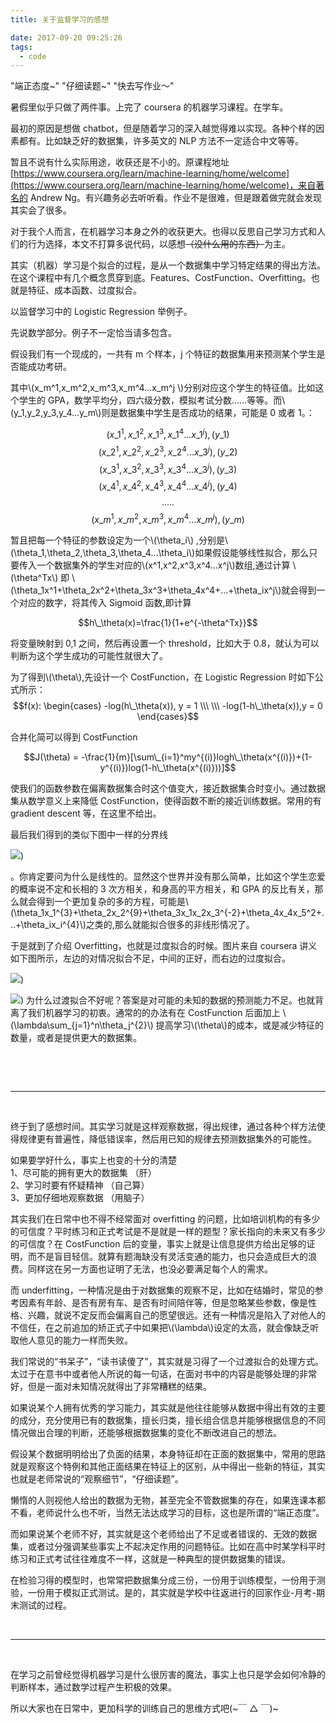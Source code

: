 ```yaml
---
title: 关于监督学习的感想

date: 2017-09-20 09:25:26
tags:
  - code
---
```


"端正态度~" "仔细读题~" "快去写作业～"

暑假里似乎只做了两件事。上完了 coursera 的机器学习课程。在学车。

最初的原因是想做 chatbot，但是随着学习的深入越觉得难以实现。各种个样的因素都有。比如缺乏好的数据集，许多英文的 NLP 方法不一定适合中文等等。

暂且不说有什么实际用途，收获还是不小的。原课程地址[https://www.coursera.org/learn/machine-learning/home/welcome](https://www.coursera.org/learn/machine-learning/home/welcome)，来自著名的 Andrew Ng。有兴趣务必去听听看。作业不是很难，但是跟着做完就会发现其实会了很多。

对于我个人而言，在机器学习本身之外的收获更大。也得以反思自己学习方式和人们的行为选择，本文不打算多说代码，以感想<del>（没什么用的东西）</del>为主。

其实（机器）学习是个拟合的过程，是从一个数据集中学习特定结果的得出方法。在这个课程中有几个概念贯穿到底。Features、CostFunction、Overfitting。也就是特征、成本函数、过度拟合。

以监督学习中的 Logistic Regression 举例子。

先说数学部分。例子不一定恰当请多包含。

假设我们有一个现成的，一共有 m 个样本，j 个特征的数据集用来预测某个学生是否能成功考研。

其中\\(x_m^1,x_m^2,x_m^3,x_m^4...x_m^j \\)分别对应这个学生的特征值。比如这个学生的 GPA，数学平均分，四六级分数，模拟考试分数……等等。而\\(y_1,y_2,y_3,y_4...y_m\\)则是数据集中学生是否成功的结果，可能是 0 或者 1。：

$$(x\_1^1,x\_1^2,x\_1^3,x\_1^4...x\_1^j), (y\_1)$$
$$(x\_2^1,x\_2^2,x\_2^3,x\_2^4...x\_3^j), (y\_2)$$
$$(x\_3^1,x\_3^2,x\_3^3,x\_3^4...x\_3^j), (y\_3)$$
$$(x\_4^1,x\_4^2,x\_4^3,x\_4^4...x\_4^j), (y\_4)$$
$$.....$$
$$(x\_m^1,x\_m^2,x\_m^3,x\_m^4...x\_m^j), (y\_m)$$

暂且把每一个特征的参数设定为一个\\(\theta_i\\) ,分别是\\(\theta_1,\theta_2,\theta_3,\theta_4...\theta_i\\)如果假设能够线性拟合，那么只要传入一个数据集外的学生对应的\\(x^1,x^2,x^3,x^4...x^j\\)数组,通过计算 \\(\theta^Tx\\) 即 \\(\theta_1x^1+\theta_2x^2+\theta_3x^3+\theta_4x^4+...+\theta_ix^j\\)就会得到一个对应的数字，将其传入 Sigmoid 函数,即计算

$$h\_\theta(x)=\frac{1}{1+e^{-\theta^Tx}}$$

将变量映射到 0,1 之间，然后再设置一个 threshold，比如大于 0.8，就认为可以判断为这个学生成功的可能性就很大了。

为了得到\\(\theta\\),先设计一个 CostFunction，在 Logistic Regression 时如下公式所示：
$$f(x): \begin{cases} -log(h\_\theta(x)), y = 1 \\\ \\\ -log(1-h\_\theta(x)),y = 0 \end{cases}$$

合并化简可以得到 CostFunction

$$J(\theta) = -\frac{1}{m}[\sum\_{i=1}^my^{(i)}logh\_\theta(x^{(i)})+(1-y^{(i)})log(1-h\_\theta(x^{(i)}))]$$

使我们的函数参数在偏离数据集合时这个值变大，接近数据集合时变小。通过数据集从数学意义上来降低 CostFunction，使得函数不断的接近训练数据。常用的有 gradient descent 等，在这里不给出。

最后我们得到的类似下图中一样的分界线

![](./0.jpg))

。你肯定要问为什么是线性的。显然这个世界并没有那么简单，比如这个学生恋爱的概率说不定和长相的 3 次方相关，和身高的平方相关，和 GPA 的反比有关，那么就会得到一个更加复杂的多的方程，可能是\\(\theta_1x_1^{3}+\theta_2x_2^{9}+\theta_3x_1x_2x_3^{-2}+\theta_4x_4x_5^2+...+\theta_ix_i^{4}\\)之类的,那么就能拟合很多的非线形情况了。

于是就到了介绍 Overfitting，也就是过度拟合的时候。图片来自 coursera 讲义
如下图所示，左边的对情况拟合不足，中间的正好，而右边的过度拟合。

![](./1.jpg))

![](./2.jpg))
为什么过渡拟合不好呢？答案是对可能的未知的数据的预测能力不足。也就背离了我们机器学习的初衷。通常的的办法有在 CostFunction 后面加上 \\(\lambda\sum\_{j=1}^n\theta_j^{2}\\) 提高学习\\(\theta\\)的成本，或是减少特征的数量，或者是提供更大的数据集。

&nbsp;

&nbsp;

---

&nbsp;

终于到了感想时间。其实学习就是这样观察数据，得出规律，通过各种个样方法使得规律更有普遍性，降低错误率，然后用已知的规律去预测数据集外的可能性。

如果要学好什么，事实上也变的十分的清楚  
1、尽可能的拥有更大的数据集 （肝）  
2、学习时要有怀疑精神 （自己算）  
3、更加仔细地观察数据 （用脑子）

其实我们在日常中也不得不经常面对 overfitting 的问题，比如培训机构的有多少的可信度？平时练习和正式考试是不是就是一样的题型？家长指向的未来又有多少的可信度？在 CostFunction 后的变量，事实上就是让信息提供方给出足够的证明，而不是盲目轻信。就算有题海缺没有灵活变通的能力，也只会造成巨大的浪费。同样这在另一方面也证明了无法，也没必要满足每个人的需求。

而 underfitting，一种情况是由于对数据集的观察不足，比如在结婚时，常见的参考因素有年龄、是否有房有车、是否有时间陪伴等，但是忽略某些参数，像是性格、兴趣，就说不定反而会偏离自己的愿望很远。还有一种情况是陷入了对他人的不信任，在之前追加的矫正式子中如果把\\(\lambda\\)设定的太高，就会像缺乏听取他人意见的能力一样而失败。

我们常说的“书呆子”，“读书读傻了”，其实就是习得了一个过渡拟合的处理方式。太过于在意书中或者他人所说的每一句话，在面对书中的内容是能够处理的非常好，但是一面对未知情况就得出了非常糟糕的结果。

如果说某个人拥有优秀的学习能力，其实就是他往往能够从数据中得出有效的主要的成分，充分使用已有的数据集，擅长归类，擅长组合信息并能够根据信息的不同情况做出合理的判断，还能够根据数据集的变化不断改进自己的想法。

假设某个数据明明给出了负面的结果，本身特征却在正面的数据集中，常用的思路就是观察这个特例和其他正面结果在特征上的区别，从中得出一些新的特征，其实也就是老师常说的“观察细节”，“仔细读题”。

懒惰的人则视他人给出的数据为无物，甚至完全不管数据集的存在，如果连课本都不看，老师说什么也不听，当然无法达成学习的目标，这也是所谓的“端正态度”。

而如果说某个老师不好，其实就是这个老师给出了不足或者错误的、无效的数据集，或者过分强调某些事实上不起决定作用的问题特征。比如在高中时某学科平时练习和正式考试往往难度不一样，这就是一种典型的提供数据集的错误。

在检验习得的模型时，也常常把数据集分成三份，一份用于训练模型，一份用于测验，一份用于模拟正式测试。是的，其实就是学校中往返进行的回家作业-月考-期末测试的过程。

&nbsp;

---

&nbsp;

在学习之前曾经觉得机器学习是什么很厉害的魔法，事实上也只是学会如何冷静的判断样本，通过数学过程产生积极的效果。

所以大家也在日常中，更加科学的训练自己的思维方式吧(~￣ △ ￣)~
